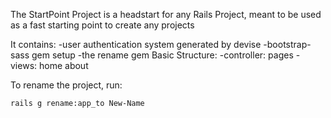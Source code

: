 The StartPoint Project is a headstart for any Rails Project, meant to be used as a fast starting point to create any projects

It contains:
	-user authentication system generated by devise
	-bootstrap-sass gem setup
	-the rename gem
Basic Structure:
	-controller: pages
		-views: home about

To rename the project, run:
```bash
rails g rename:app_to New-Name
```
